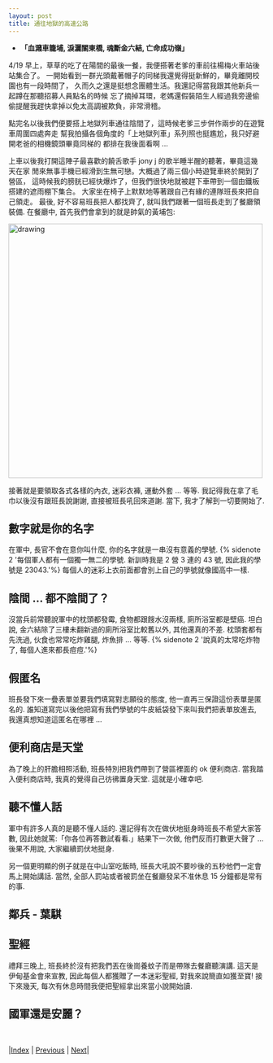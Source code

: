 ```yaml
---
layout: post
title: 通往地獄的高速公路
---
```

- **「血濺車籠埔, 淚灑關東橋, 魂斷金六結, 亡命成功嶺」**

4/19 早上，草草的吃了在陽間的最後一餐，我便搭著老爹的車前往楊梅火車站後站集合了。 一開始看到一群光頭戴著帽子的同梯我還覺得挺新鮮的，畢竟離開校園也有一段時間了， 久而久之還是挺想念團體生活。我還記得當我跟其他新兵一起蹲在那聽招募人員點名的時候 忘了摘掉耳環，老媽還假裝陌生人經過我旁邊偷偷提醒我趕快拿掉以免太高調被欺負，非常滑稽。

點完名以後我們便要搭上地獄列車通往陰間了，這時候老爹三步併作兩步的在遊覽車周圍四處奔走 幫我拍攝各個角度的「上地獄列車」系列照也挺尷尬，我只好避開老爸的相機鏡頭畢竟同梯的 都排在我後面看啊 ...

上車以後我打開這陣子最喜歡的饒舌歌手 jony j 的歌半睡半醒的聽著，畢竟這幾天在家 閒來無事手機已經滑到生無可戀。大概過了兩三個小時遊覽車終於開到了營區， 這時候我的膀胱已經快爆炸了，但我們很快地就被趕下車帶到一個由鐵板搭建的遮雨棚下集合。 大家坐在椅子上默默地等著跟自己有緣的連隊班長來把自己領走。 最後, 好不容易班長把人都找齊了, 就叫我們跟著一個班長走到了餐廳領裝備. 在餐廳中, 首先我們會拿到的就是帥氣的黃埔包:

<img src="https://user-images.githubusercontent.com/7057863/41503685-99998fd4-720c-11e8-8eef-ac17b0a2cb8c.jpg" alt="drawing" style="width: 500px;"/>

接著就是要領取各式各樣的內衣, 迷彩衣褲, 運動外套 ... 等等. 我記得我在拿了毛巾以後沒有跟班長說謝謝,
直接被班長吼回來道謝. 當下, 我才了解到一切要開始了.

## 數字就是你的名字

在軍中, 長官不會在意你叫什麼, 你的名字就是一串沒有意義的學號.
{% sidenote 2 '每個軍人都有一個獨一無二的學號. 新訓時我是 2 營 3 連的 43 號, 因此我的學號是 23043.'%}
每個人的迷彩上衣前面都會別上自己的學號就像國高中一樣.

## 陰間 ... 都不陰間了？

沒當兵前常聽說軍中的枕頭都發霉, 食物都跟餿水沒兩樣, 廁所浴室都是壁癌. 坦白說, 金六結除了三樓未翻新過的廁所浴室比較舊以外, 其他還真的不差. 枕頭套都有先洗過, 伙食也常常吃炸雞腿, 炸魚排 ... 等等. {% sidenote 2 '說真的太常吃炸物了, 每個人進來都長痘痘.'%}

## 假匿名

班長發下來一疊表單並要我們填寫對志願役的態度, 他一直再三保證這份表單是匿名的. 誰知道寫完以後他把寫有我們學號的牛皮紙袋發下來叫我們把表單放進去, 我還真想知道這匿名在哪裡 ...

## 便利商店是天堂

為了晚上的肝膽相照活動, 班長特別把我們帶到了營區裡面的 ok 便利商店. 當我踏入便利商店時, 我真的覺得自己彷彿置身天堂. 這就是小確幸吧.

## 聽不懂人話

軍中有許多人真的是聽不懂人話的. 還記得有次在做伏地挺身時班長不希望大家答數, 因此她就罵:「你各位再答數試看看.」結果下一次做, 他們反而打數更大聲了 ... 後果不用說, 大家繼續罰伏地挺身.

另一個更明顯的例子就是在中山室吃飯時, 班長大吼說不要吵後的五秒他們一定會馬上開始講話. 當然, 全部人罰站或者被罰坐在餐廳發呆不准休息 15 分鐘都是常有的事.

## 鄰兵 - 葉騏

## 聖經

禮拜三晚上, 班長終於沒有把我們丟在後崗養蚊子而是帶隊去餐廳聽演講. 這天是伊甸基金會來宣教, 因此每個人都獲贈了一本迷彩聖經, 對我來說簡直如獲至寶! 接下來幾天, 每次有休息時間我便把聖經拿出來當小說開始讀.

## 國軍還是安麗？

<br/>

|[Index](../../) | [Previous](../../) |  [Next](../probabilityreview)|
